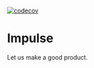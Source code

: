 [![codecov](https://codecov.io/gh/AisuZukinaOtoko/Impulse/graph/badge.svg?token=HIFRIQF704)](https://codecov.io/gh/AisuZukinaOtoko/Impulse)

# Impulse
Let us make a good product. 
